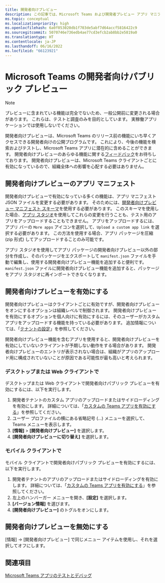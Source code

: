 ```yaml
---
title: 開発者向けプレビュー
description: この記事では、Microsoft Teams および開発者プレビュー アプリ マニフェストのパブリック開発者プレビューに含まれる機能について説明します。
ms.topic: conceptual
ms.localizationpriority: high
ms.openlocfilehash: 6a0f053020db1f703de5abf7d64accf5816422c9
ms.sourcegitcommit: 5070746e736edb4ae77cd3efcb2ab8bb2e5819a0
ms.translationtype: HT
ms.contentlocale: ja-JP
ms.lasthandoff: 06/16/2022
ms.locfileid: "66123921"
---
```

# <a name="public-developer-preview-for-microsoft-teams"></a>Microsoft Teams の開発者向けパブリック プレビュー

>[!NOTE]
>プレビューに含まれている機能は完全でないため、一般公開前に変更される場合があります。 これらは、テストと調査のみを目的としています。 実稼働アプリケーションでは使用しないでください。

開発者向けプレビューは、Microsoft Teams のリリース前の機能にいち早くアクセスできる開発者向けの公開プログラムです。 これにより、今後の機能を検索およびテストし、Microsoft Teams アプリに潜在的に含めることができます。 開発者向けプレビューのあらゆる機能に関する[フィードバック](~/feedback.md)をお待ちしております。 開発者向けプレビューは、Microsoft Teams クライアントごとに有効になっているので、組織全体への影響を心配する必要はありません。

## <a name="developer-preview-app-manifest"></a>開発者向けプレビューのアプリ マニフェスト

開発者向けプレビューで有効になっている多くの機能は、アプリ マニフェスト JSON ファイルを変更する必要があります。 そのためには、[開発者向けプレビュー マニフェスト スキーマ](~/resources/schema/manifest-schema-dev-preview.md)を使用する必要があります。 このスキーマを使用した場合、[アプリ スタジオ](~/concepts/build-and-test/app-studio-overview.md)を使用してこれらの変更を行うことも、テスト用のアプリをアップロードすることもできません。 アプリをアップロードするには、アプリ バーの `More apps` アイコンを選択して、`Upload a custom app link` を選択する必要があります。 この方法を使用する場合、アプリ パッケージを圧縮 (zip 形式) してアップロードすることのみ可能です。

アプリ スタジオを使用してアプリ パッケージの開発者向けプレビュー以外の部分を作成し、そのパッケージをエクスポートして `manifest.json` ファイルを手動で編集し、使用する開発者向けプレビュー機能を追加すると便利です。 `manifest.json` ファイルに開発者向けプレビュー機能を追加すると、パッケージをアプリ スタジオに再インポートできなくなります。

## <a name="enable-developer-preview"></a>開発者向けプレビューを有効にする

開発者向けプレビューはクライアントごとに有効ですが、開発者向けプレビューをオンにするオプションは組織レベルで制御されます。 開発者向けプレビューを有効にするオプションを個人向けに有効にするには、そのユーザーがカスタム アプリをアップロードする機能を持っている必要があります。 追加情報については、「[テナントの設定](~/concepts/build-and-test/prepare-your-o365-tenant.md)」を参照してください。

開発者向けプレビュー機能を含むアプリを使用すると、開発者向けプレビューを有効にしていないクライアントが予期しない動作をする場合があります。 開発者向けプレビューのエントリが表示されない場合は、組織がアプリのアップロード用に構成されていないことが原因である可能性が最も高いと考えられます。

### <a name="on-a-desktop-or-web-client"></a>デスクトップまたは Web クライアントで

デスクトップまたは Web クライアントで開発者向けパブリック プレビューを有効にするには、以下を実行します。

1. 開発者テナントのカスタム アプリのアップロードまたはサイドローディングを有効にします。 詳細については、「[カスタムの Teams アプリを有効にする](../../concepts/build-and-test/prepare-your-o365-tenant.md#enable-custom-teams-apps-and-turn-on-custom-app-uploading)」を参照してください。
1. ユーザー プロファイルの横にある省略記号 (...) メニューを選択して、Teams メニューを表示します。
1. **[情報]** > **[開発者向けプレビュー]** を選択します。
1. **[開発者向けプレビューに切り替え]** を選択します。

### <a name="on-a-mobile-client"></a>モバイル クライアントで

モバイル クライアントで開発者向けパブリック プレビューを有効にするには、以下を実行します。

1. 開発者テナントのアプリのアップロードまたはサイドローディングを有効にします。 詳細については、「[カスタムの Teams アプリを有効にする](../../concepts/build-and-test/prepare-your-o365-tenant.md#enable-custom-teams-apps-and-turn-on-custom-app-uploading)」を参照してください。
1. 左上のハンバーガー メニューを開き、**[設定]** を選択します。
1. **[バージョン情報]** を選びます。
1. **[開発者向けプレビュー]** のトグルをオンにします。

## <a name="disable-developer-preview"></a>開発者向けプレビューを無効にする

[情報] → [開発者向けプレビュー] で同じメニュー アイテムを使用し、それを選択してオフにします。

## <a name="see-also"></a>関連項目

[Microsoft Teams アプリのテストとデバッグ](~/concepts/build-and-test/debug.md)
